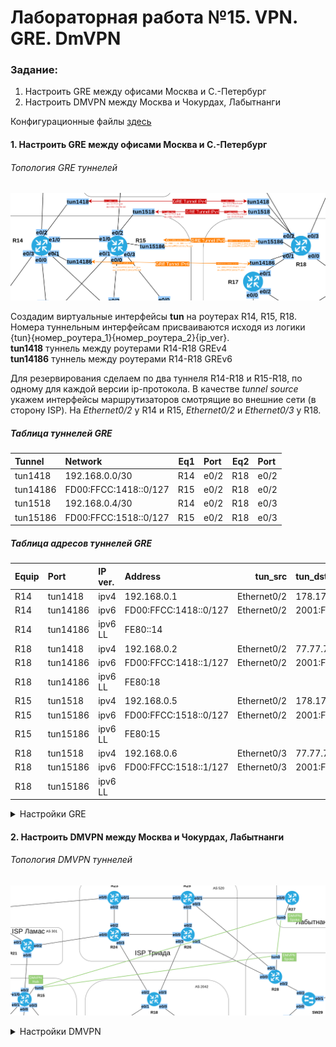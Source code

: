 # Лабораторная работа №15. VPN. GRE. DmVPN

### Задание:

1. Настроить GRE между офисами Москва и С.-Петербург
2. Настроить DMVPN между Москва и Чокурдах, Лабытнанги

Конфигурационные файлы [здесь](config/)

#### 1. Настроить GRE между офисами Москва и С.-Петербург

###### Топология GRE туннелей

![GRE_Tun](GRE_Tun.png)

Создадим виртуальные интерфейсы __tun__ на роутерах R14, R15, R18. Номера туннельным интерфейсам присваиваются исходя из логики {tun}{номер_роутера_1}{номер_роутера_2}{ip_ver}.\
__tun1418__ туннель между роутерами R14-R18 GREv4\
__tun14186__ туннель между роутерами R14-R18 GREv6

Для резервирования сделаем по два туннеля R14-R18 и R15-R18, по одному для каждой версии ip-протокола.
В качестве _tunnel source_ укажем интерфейсы маршрутизаторов смотрящие во внешние сети (в сторону ISP). На _Ethernet0/2_ у R14 и R15, _Ethernet0/2_ и _Ethernet0/3_ у R18.


##### Таблица туннелей GRE
| Tunnel | Network | Eq1 | Port | Eq2 | Port |
|:---|:--- |---:|:---|---:|:---|
| tun1418 | 192.168.0.0/30 | R14 | e0/2 | R18 | e0/2 |
| tun14186 | FD00:FFCC:1418::0/127 | R15 | e0/2 | R18 | e0/2 |
| tun1518 | 192.168.0.4/30 | R14 | e0/2 | R18 | e0/3 |
| tun15186 | FD00:FFCC:1518::0/127 | R15 | e0/2 | R18 | e0/3 |


##### Таблица адресов туннелей GRE

| Equip | Port | IP ver.| Address | tun_src | tun_dst |
|:--- |:--- |:--- |:--- |---:|:--- |
| R14 | tun1418 | ipv4 | 192.168.0.1 | Ethernet0/2 | 178.178.178.118 |
| R14 | tun14186 | ipv6 | FD00:FFCC:1418::0/127 | Ethernet0/2 | 2001:FFCC:2042:178::118 |
| R14 | tun14186 | ipv6 LL | FE80::14 |  |  |
| R18 | tun1418 | ipv4 | 192.168.0.2 | Ethernet0/2 | 77.77.77.114 |
| R18 | tun14186 | ipv6 | FD00:FFCC:1418::1/127 | Ethernet0/2  | 2001:FFCC:1001:77::114 |
| R18 | tun14186 | ipv6 LL | FE80:18  |  |  |
| R15 | tun1518 | ipv4 | 192.168.0.5 | Ethernet0/2 | 178.178.178.115 |
| R15 | tun15186 | ipv6 | FD00:FFCC:1518::0/127 | Ethernet0/2 | 2001:FFCC:2042:178::119 |
| R15 | tun15186 | ipv6 LL | FE80:15 |  |  |
| R18 | tun1518 | ipv4 | 192.168.0.6 | Ethernet0/3 | 77.77.77.115 |
| R18 | tun15186 | ipv6 | FD00:FFCC:1518::1/127 | Ethernet0/3 | 2001:FFCC:1001:77:115 |
| R18 | tun15186 | ipv6 LL |  |  |  |

<details>
 <summary>Настройки GRE</summary>

``` bash
###################
# Настройка R14   #
###################

conf t
int tun1418
  description "GREv4 Tunnel MSK-SPb to R18"
  ip addr 192.168.0.1 255.255.255.252
  ip mtu 1400
  ip tcp adjust-mss 1360
  tunnel source Ethernet0/2
  tunnel destination 178.178.178.118
  tunnel mode gre ipv4
  no shutdown

int tun14186
  description "GREv6 Tunnel MSK-SPb to R18"
  ipv6 enable
  ipv6 address FE80::14 link-local
  ipv6 address FD00:FFCC:1418::0/127
  tunnel source Ethernet0/2
  tunnel destination 2001:FFCC:2042:178::118
  tunnel mode gre ipv6
  no shutdown

###################
# Настройка R18   #
###################

conf t
int tun1418
  description "GREv4 Tunnel SPb-MSK to R14"
  ip addr 192.168.0.2 255.255.255.252
  ip mtu 1400
  ip tcp adjust-mss 1360
  tunnel source Ethernet0/2
  tunnel destination 77.77.77.114
  tunnel mode gre ipv4
  no shutdown

int tun14186  
  description "GREv6 Tunnel MSK-SPb to R14"
  ipv6 enable
  ipv6 address FE80::18 link-local
  ipv6 address FD00:FFCC:1418::1/127
  tunnel source Ethernet0/2
  tunnel destination 2001:FFCC:1001:77::114
  tunnel mode gre ipv6
  no shutdown
  
int tun1518
  description "GREv4 Tunnel SPb-MSK to R15"
  ip addr 192.168.0.6 255.255.255.252
  ip mtu 1400
  ip tcp adjust-mss 1360
  tunnel source Ethernet0/3
  tunnel destination 77.77.77.115
  tunnel mode gre ipv4
  no shutdown

int tun15186  
  description "GREv6 Tunnel SPb-MSK to R15"
  ipv6 enable
  ipv6 address FE80::18 link-local
  ipv6 address FD00:FFCC:1518::1/127
  tunnel source Ethernet0/3
  tunnel destination 2001:FFCC:1001:77::115
  tunnel mode gre ipv6
  no shutdown 
  
###################
# Настройка R15   #
###################

conf t
int tun1518
  description "GREv4 Tunnel SPb-MSK to R18"
  ip addr 192.168.0.5 255.255.255.252
  ip mtu 1400
  ip tcp adjust-mss 1360
  tunnel source Ethernet0/2
  tunnel destination 178.178.178.119
  tunnel mode gre ipv4
  no shutdown

int Tun15186
  description "GREv6 Tunnel SPb-MSK to R18"
  ipv6 enable
  ipv6 address FE80::15 link-local
  ipv6 address FD00:FFCC:1518::0/127
  tunnel source Ethernet0/2
  tunnel destination 2001:FFCC:2042:178::119
  tunnel mode gre ipv6
  no shutdown


```
</details>

#### 2. Настроить DMVPN между Москва и Чокурдах, Лабытнанги

###### Топология DMVPN туннелей

![DMVPN](DMVPN.png)

<details>
 <summary>Настройки DMVPN</summary>

 ``` bash

 #####################
# DMVPN R15 (Hub)   #
#####################

int tun0
  ip addr ip/mask
  ip nhrp auth otus
  ip nhrp network-id 1
  tunnel source ip (или порт)
  tunnel mode gre multipoint
  ip nhrp map multicast dynamic
  ##для phase 3
  #ip nhrp redirect

#####################
# DMVPN R27 (Spoke) #
#####################

int tun0
  ip addr ip/mask
  ip nhrp auth otus
  ip nhrp network-id 1
  ip nhrp nhs [внутренний-ip-хаба]
  ip nhrp map [внутренний-ip] [внешний-ip]
  tunnel mode gre multipoint
  tunnel source ip
  #tunnel dest ip (в фазе 2 не нужен!)
  ##для phase 3
  #ip nhrp shortcut
  #ip nhrp redirect

#####################
# DMVPN R28 (Spoke) #
#####################

int tun0
  ip addr ip/mask
  ip nhrp auth otus
  ip nhrp network-id 1
  ip nhrp nhs [внутренний-ip-хаба]
  ip nhrp map [внутренний-ip] [внешний-ip]
  tunnel mode gre multipoint
  tunnel source ip
  #tunnel dest ip (в фазе 2 не нужен!)
  ##для phase 3
  #ip nhrp shortcut
  #ip nhrp redirect


 ```
</details>

